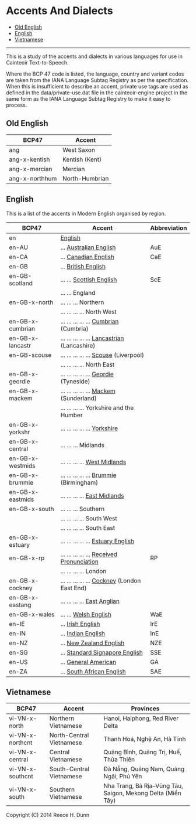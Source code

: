 # Accents And Dialects

- [Old English](#old-english)
- [English](#english)
- [Vietnamese](#vietnamese)

-----

This is a study of the accents and dialects in various languages for use in
Cainteoir Text-to-Speech.

Where the BCP 47 code is listed, the language, country and variant codes are
taken from the IANA Language Subtag Registry as per the specification. When
this is insufficient to describe an accent, private use tags are used as
defined in the data/private-use.dat file in the cainteoir-engine project in
the same form as the IANA Language Subtag Registry to make it easy to
process.

## Old English

| BCP47          | Accent |
|----------------|--------|
| ang            | West Saxon |
| ang-x-kentish  | Kentish (Kent) |
| ang-x-mercian  | Mercian |
| ang-x-northhum | North-Humbrian |

## English

This is a list of the accents in Modern English organised by region.

| BCP47            | Accent | Abbreviation |
|------------------|--------|--------------|
| en               | [English](https://en.wikipedia.org/wiki/Wikipedia:IPA_for_English) | |
| en-AU            | ... [Australian English](https://en.wikipedia.org/wiki/Australian_English_phonology) | AuE |
| en-CA            | ... [Canadian English](https://en.wikipedia.org/wiki/Canadian_English) | CaE |
| en-GB            | ... [British English](https://en.wikipedia.org/wiki/British_English) | |
| en-GB-scotland   | ... ... [Scottish English](https://en.wikipedia.org/wiki/Scottish_English) | ScE |
|                  | ... ... England | |
| en-GB-x-north    | ... ... ... Northern | |
|                  | ... ... ... ... North West | |
| en-GB-x-cumbrian | ... ... ... ... ... [Cumbrian](https://en.wikipedia.org/wiki/Cumbrian_dialect) (Cumbria) | |
| en-GB-x-lancastr | ... ... ... ... ... [Lancastrian](https://en.wikipedia.org/wiki/Lancashire_dialect_and_accent) (Lancashire) | |
| en-GB-scouse     | ... ... ... ... ... [Scouse](https://en.wikipedia.org/wiki/Scouse) (Liverpool) | |
|                  | ... ... ... ... North East | |
| en-GB-x-geordie  | ... ... ... ... ... [Geordie](https://en.wikipedia.org/wiki/Geordie) (Tyneside) | |
| en-GB-x-mackem   | ... ... ... ... ... [Mackem](https://en.wikipedia.org/wiki/Mackem) (Sunderland) | |
|                  | ... ... ... ... Yorkshire and the Humber | |
| en-GB-x-yorkshr  | ... ... ... ... ... [Yorkshire](https://en.wikipedia.org/wiki/Yorkshire_dialect) | |
| en-GB-x-central  | ... ... ... Midlands | |
| en-GB-x-westmids | ... ... ... ... [West Midlands](https://en.wikipedia.org/wiki/West_Midlands_English) | |
| en-GB-x-brummie  | ... ... ... ... ... [Brummie](https://en.wikipedia.org/wiki/Brummie) (Birmingham) | |
| en-GB-x-eastmids | ... ... ... ... [East Midlands](https://en.wikipedia.org/wiki/East_Midlands_English) | |
| en-GB-x-south    | ... ... ... Southern | |
|                  | ... ... ... ... South West | |
|                  | ... ... ... ... South East | |
| en-GB-x-estuary  | ... ... ... ... ... [Estuary English](https://en.wikipedia.org/wiki/Estuary_English) | |
| en-GB-x-rp       | ... ... ... ... ... [Received Pronunciation](https://en.wikipedia.org/wiki/Received_Pronunciation) | RP |
|                  | ... ... ... ... London | |
| en-GB-x-cockney  | ... ... ... ... ... [Cockney](https://en.wikipedia.org/wiki/Cockney) (London East End) | |
| en-GB-x-eastang  | ... ... ... ... [East Anglian](https://en.wikipedia.org/wiki/East_Anglian_English) | |
| en-GB-x-wales    | ... ... [Welsh English](https://en.wikipedia.org/wiki/Welsh_English) | WaE |
| en-IE            | ... [Irish English](https://en.wikipedia.org/wiki/Hiberno-English) | IrE |
| en-IN            | ... [Indian English](https://en.wikipedia.org/wiki/Indian_English) | InE |
| en-NZ            | ... [New Zealand English](https://en.wikipedia.org/wiki/Indian_English) | NZE |
| en-SG            | ... [Standard Signapore English](https://en.wikipedia.org/wiki/Standard_Singapore_English) | SSE |
| en-US            | ... [General American](https://en.wikipedia.org/wiki/General_American) | GA |
| en-ZA            | ... [South African English](https://en.wikipedia.org/wiki/South_African_English) | SAE |

## Vietnamese

| BCP47            | Accent | Provinces |
|------------------|--------|-----------|
| vi-VN-x-north    | Northern Vietnamese | Hanoi, Haiphong, Red River Delta |
| vi-VN-x-northcnt | North-Central Vietnamese | Thanh Hoá, Nghệ An, Hà Tĩnh |
| vi-VN-x-central  | Central Vietnamese | Quảng Bình, Quảng Trị, Huế, Thừa Thiên |
| vi-VN-x-southcnt | South-Central Vietnamese | Đà Nẵng, Quảng Nam, Quảng Ngãi, Phú Yên |
| vi-VN-x-south    | Southern Vietnamese | Nha Trang, Bà Rịa–Vũng Tàu, Saigon, Mekong Delta (Miền Tây) |

Copyright (C) 2014 Reece H. Dunn
